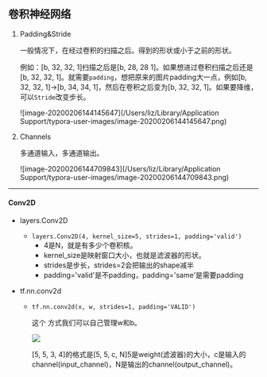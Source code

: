 ## 卷积神经网络

1. Padding&Stride

   一般情况下，在经过卷积的扫描之后。得到的形状或小于之前的形状。

   例如：[b, 32, 32, 1]扫描之后是[b, 28, 28 1]。如果想进过卷积扫描之后还是[b, 32, 32, 1]。就需要`padding`，想把原来的图片padding大一点，例如[b, 32, 32, 1]$\to$[b, 34, 34, 1]，然后在卷积之后变为[b, 32, 32, 1]。如果要降维，可以`Stride`改变步长。

   ![image-20200206144145647](/Users/liz/Library/Application Support/typora-user-images/image-20200206144145647.png)

2. Channels

   多通道输入，多通道输出。

   ![image-20200206144709843](/Users/liz/Library/Application Support/typora-user-images/image-20200206144709843.png)

---

#### Conv2D

- layers.Conv2D
  - `layers.Conv2D(4, kernel_size=5, strides=1, padding='valid')`
    - 4是N，就是有多少个卷积核。
    - kernel_size是映射窗口大小，也就是滤波器的形状。
    - strides是步长，strides=2会把输出的shape减半
    - padding='valid'是不padding，padding='same'是需要padding

- tf.nn.conv2d

  - `tf.nn.conv2d(x, w, strides=1, padding='VALID')`

    这个 方式我们可以自己管理w和b。

    ![](https://tva1.sinaimg.cn/large/006tNbRwly1gbmw55xv76j31140ledm4.jpg)

    [5, 5, 3, 4]的格式是[5, 5, c, N]5是weight(滤波器)的大小，c是输入的channel(input_channel)，N是输出的channel(output_channel)。

​      



